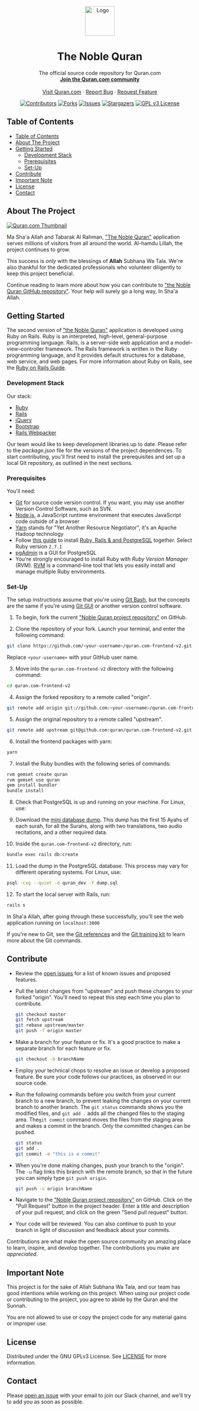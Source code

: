 <!--
*** Thanks for checking out this Quran.com repo. If you have a suggestion that would
*** make this better, please fork the repo and create a pull request or simply open
*** an issue with the tag "enhancement".
*** Thanks again! Now go create something AMAZING! :D
-->

<!-- PROJECT LOGO -->
<br />
<p align="center">
  <a href="https://quran.com">
    <img src="app/assets/images/icons/android-chrome-256x256.png" alt="Logo" width="80" height="80">
  </a>

  <h1 align="center">The Noble Quran</h1>

  <p align="center">
    The official source code repository for Quran.com
    <br />
    <strong><a href="https://quran-community.herokuapp.com/">Join the Quran.com community</a></strong>
    <br />
    <br />
    <a href="https://quran.com">Visit Quran.com</a>
    ·
    <a href="https://github.com/quran/quran.com-frontend-v2/issues">Report Bug</a>
    ·
    <a href="https://github.com/quran/quran.com-frontend-v2/issues">Request Feature</a>
  </p>
</p>

<!-- PROJECT SHIELDS -->
<div align="center">

[![Contributors][contributors-shield]][contributors-url]
[![Forks][forks-shield]][forks-url]
[![Issues][issues-shield]][issues-url]
[![Stargazers][stars-shield]][stars-url]
[![GPL v3 License][license-shield]][license-url]

</div>

<!-- TABLE OF CONTENTS -->

## Table of Contents
- [Table of Contents](#table-of-contents)
- [About The Project](#about-the-project)
- [Getting Started](#getting-started)
  - [Development Stack](#development-stack)
  - [Prerequisites](#prerequisites)
  - [Set-Up](#set-up)
- [Contribute](#contribute)
- [Important Note](#important-note)
- [License](#license)
- [Contact](#contact)

<!-- ABOUT THE PROJECT -->

## About The Project

<a href="https://quran.com">
<img src="app/assets/images/thumbnail.png" alt="Quran.com Thumbnail">
</a>

Ma Sha'a Allah and Tabarak Al Rahman, ["The Noble Quran"](https://quran.com) application serves millions of visitors from all around the world. Al-hamdu Lillah, the project continues to grow.

This success is _only_ with the blessings of **Allah** Subhana Wa Tala. We're also thankful for the dedicated professionals who volunteer diligently to keep this project beneficial.

Continue reading to learn more about how you can contribute to ["the Noble Quran GitHub repository"](https://github.com/quran/quran.com-frontend-v2). Your help will surely go a long way, In Sha'a Allah.

<!-- GETTING STARTED -->

## Getting Started

The second version of ["the Noble Quran"](https://quran.com) application is developed using Ruby on Rails. Ruby is an interpreted, high-level, general-purpose programming language. Rails, is a server-side web application and a model–view–controller framework. The Rails framework is written in the Ruby programming language, and it provides default structures for a database, web service, and web pages. For more information about Ruby on Rails, see the [Ruby on Rails Guide](https://guides.rubyonrails.org/).

### Development Stack

Our stack:

- [Ruby](https://www.ruby-lang.org/en/)
- [Rails](https://rubyonrails.org/)
- [jQuery](https://jquery.com/)
- [Bootstrap](https://getbootstrap.com/)
- [Rails Webpacker](https://github.com/rails/webpacker)

Our team would like to keep development libraries up to date. Please refer to the _package.json_ file for the versions of the project dependences. To start contributing, you'll first need to install the prerequisites and set up a local Git repository, as outlined in the next sections.

### Prerequisites

You'll need:

- [Git](https://git-scm.com/downloads) for source code version control. If you want, you may use another Version Control Software, such as SVN.
- [Node.js](https://nodejs.org/en/), a JavaScript runtime environment that executes JavaScript code outside of a browser
- [Yarn](https://yarnpkg.com/en/) stands for "Yet Another Resource Negotiator", it's an Apache Hadoop technology
- Follow [this guide](https://gorails.com/setup) to install [Ruby, Rails & and PostgreSQL](https://gorails.com/setup) together. Select Ruby version `2.7.1`
- [pgAdmin](https://www.pgadmin.org/) is a GUI for PostgreSQL
- You're strongly encouraged to install Ruby with _Ruby Version Manager_ (RVM). [RVM](https://rvm.io/) is a command-line tool that lets you easily install and manage multiple Ruby environments.

### Set-Up

The setup instructions assume that you're using [Git Bash](https://git-scm.com/), but the concepts are the same if you're using [Git GUI](https://git-scm.com/downloads/guis) or another version control software.

1. To begin, fork the current ["Noble Quran project repository"](https://github.com/quran/quran.com-frontend-v2) on GitHub.

2. Clone the repository of your fork. Launch your terminal, and enter the following command:

  ```sh
  git clone https://github.com/<your-username>/quran.com-frontend-v2.git
  ```

  Replace `<your-username>` with your GitHub user name.

3. Move into the `quran.com-frontend-v2` directory with the following command:

  ```sh
  cd quran.com-frontend-v2
  ```

4. Assign the forked repository to a remote called "origin".

  ```sh
  git remote add origin git://github.com:<your-username>/quran.com-frontend-v2.git
  ```

5. Assign the original repository to a remote called "upstream".

  ```sh
  git remote add upstream git@github.com:quran/quran.com-frontend-v2.git
  ```

6. Install the frontend packages with yarn:

  ```sh
  yarn
  ```

7. Install the Ruby bundles with the following series of commands:

  ```sh
  rvm gemset create quran
  rvm gemset use quran
  gem install bundler
  bundle install
  ```
  
8. Check that PostgreSQL is up and running on your machine. For Linux, use:

9. Download the [mini database dump](https://drive.google.com/drive/folders/1tkm0nYVTZaOYSbFcSJIc6Lq1rM-PIUBy). This dump has the first 15 Ayahs of each surah, for all the Surahs, along with two translations, two audio recitations, and a other required data.

10. Inside the `quran.com-frontend-v2` directory, run:

  ```sh
  bundle exec rails db:create
  ```

11. Load the dump in the PostgreSQL database. This process may vary for different operating systems. For Linux, use:

  ```sh
  psql -cxq --quiet -d quran_dev -f dump.sql
  ```

12. To start the local server with Rails, run:

  ```sh
  rails s
  ```

In Sha'a Allah, after going through these successfully, you'll see the web application running on `localhost:3000`

If you're new to Git, see the [Git references](https://git-scm.com/docs) and the [Git training kit](https://github.github.com/training-kit) to learn more about the Git commands.

<!-- CONTRIBUTING -->

## Contribute

- Review the [open issues](https://github.com/quran/quran.com-frontend-v2/issues) for a list of known issues and proposed features.

- Pull the latest changes from "upstream" and push these changes to your forked "origin". You'll need to repeat this step each time you plan to contribute.

  ```sh
  git checkout master
  git fetch upstream
  git rebase upstream/master
  git push -f origin master
  ```

- Make a branch for your feature or fix. It's a good practice to make a separate branch for each feature or fix.

  ```sh
  git checkout -b branchName
  ```

- Employ your technical chops to resolve an issue or develop a proposed feature. Be sure your code follows our practices, as observed in our source code.

- Run the following commands before you switch from your current branch to a new branch, to prevent leaking the changes on your current branch to another branch. The `git status` commands shows you the modified files, and `git add .` adds all the changed files to the staging area. The`git commit` command moves the files from the staging area and makes a commit in the branch. Only the committed changes can be pushed.

  ```sh
  git status
  git add .
  git commit -m "this is a commit"
  ```

- When you're done making changes, push your branch to the "origin". The `-u` flag links this branch with the remote branch, so that in the future you can simply type `git push origin`.

  ```sh
  git push -u origin branchName
  ```

- Navigate to the  ["Noble Quran project repository"](https://github.com/quran/quran.com-frontend-v2) on GitHub. Click on the "Pull Request" button in the project header. Enter a title and description of your pull request, and click on the green "Send pull request" button.

- Your code will be reviewed. You can also continue to push to your branch in light of discussion and feedback about your commits.

Contributions are what make the open source community an amazing place to learn, inspire, and develop together. The contributions you make are _appreciated_.

<!-- IMPORTANT NOTE -->

## Important Note

This project is for the sake of Allah Subhana Wa Tala, and our team has good intentions while working on this project. When using our project code or contributing to the project, you agree to abide by the Quran and the Sunnah.

You are not allowed to use or copy the project code for any material gains or improper use.

<!-- LICENSE -->

## License

Distributed under the GNU GPLv3 License. See [LICENSE](./LICENSE) for more information.

<!-- CONTACT -->

## Contact

Please [open an issue](https://github.com/quran/quran.com-frontend/issues/new) with your email to join our Slack channel, and we'll try to add you as soon as possible.

<!-- MARKDOWN LINKS & IMAGES -->
<!-- https://www.markdownguide.org/basic-syntax/#reference-style-links -->

[contributors-shield]: https://img.shields.io/github/contributors/quran/quran.com-frontend-v2?style=for-the-badge
[contributors-url]: https://github.com/quran/quran.com-frontend-v2/graphs/contributors
[forks-shield]: https://img.shields.io/github/forks/quran/quran.com-frontend-v2?style=for-the-badge
[forks-url]: https://github.com/quran/quran.com-frontend-v2/network/members
[stars-shield]: https://img.shields.io/github/stars/quran/quran.com-frontend-v2?style=for-the-badge
[stars-url]: https://github.com/quran/quran.com-frontend-v2/stargazers
[issues-shield]: https://img.shields.io/github/issues/quran/quran.com-frontend-v2?style=for-the-badge
[issues-url]: https://github.com/quran/quran.com-frontend-v2/issues
[license-shield]: https://img.shields.io/github/license/quran/quran.com-frontend-v2?style=for-the-badge
[license-url]: https://github.com/quran/quran.com-frontend-v2/blob/master/LICENSE
[product-screenshot]: images/screenshot.png

